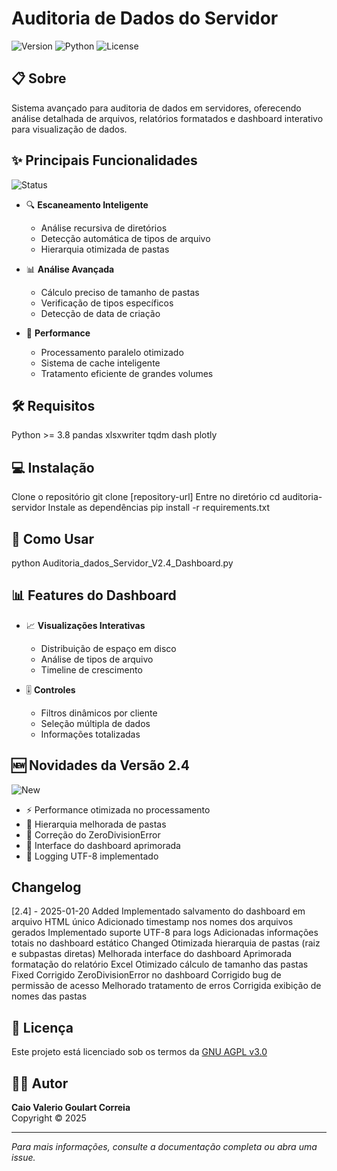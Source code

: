 # Auditoria de Dados do Servidor

![Version](https://img.shields.io/badge/version-2.3-blue)
![Python](https://img.shields.io/badge/python-3.8%2B-brightgreen)
![License](https://img.shields.io/badge/license-GNU%20AGPL%20v3-orange)

## 📋 Sobre
Sistema avançado para auditoria de dados em servidores, oferecendo análise detalhada de arquivos, relatórios formatados e dashboard interativo para visualização de dados.

## ✨ Principais Funcionalidades
![Status](https://img.shields.io/badge/status-stable-green)

- 🔍 **Escaneamento Inteligente**
  - Análise recursiva de diretórios
  - Detecção automática de tipos de arquivo
  - Hierarquia otimizada de pastas

- 📊 **Análise Avançada**
  - Cálculo preciso de tamanho de pastas
  - Verificação de tipos específicos
  - Detecção de data de criação

- 🚀 **Performance**
  - Processamento paralelo otimizado
  - Sistema de cache inteligente
  - Tratamento eficiente de grandes volumes

## 🛠️ Requisitos
Python >= 3.8
pandas
xlsxwriter
tqdm
dash
plotly


## 💻 Instalação
Clone o repositório
git clone [repository-url]
Entre no diretório
cd auditoria-servidor
Instale as dependências
pip install -r requirements.txt


## 🎯 Como Usar
python Auditoria_dados_Servidor_V2.4_Dashboard.py


## 📊 Features do Dashboard
- 📈 **Visualizações Interativas**
  - Distribuição de espaço em disco
  - Análise de tipos de arquivo
  - Timeline de crescimento

- 🎚️ **Controles**
  - Filtros dinâmicos por cliente
  - Seleção múltipla de dados
  - Informações totalizadas

## 🆕 Novidades da Versão 2.4
![New](https://img.shields.io/badge/new-2.3-brightgreen)
- ⚡ Performance otimizada no processamento
- 🔄 Hierarquia melhorada de pastas
- 🐛 Correção do ZeroDivisionError
- 🎨 Interface do dashboard aprimorada
- 📝 Logging UTF-8 implementado

## Changelog

[2.4] - 2025-01-20
Added
Implementado salvamento do dashboard em arquivo HTML único
Adicionado timestamp nos nomes dos arquivos gerados
Implementado suporte UTF-8 para logs
Adicionadas informações totais no dashboard estático
Changed
Otimizada hierarquia de pastas (raiz e subpastas diretas)
Melhorada interface do dashboard
Aprimorada formatação do relatório Excel
Otimizado cálculo de tamanho das pastas
Fixed
Corrigido ZeroDivisionError no dashboard
Corrigido bug de permissão de acesso
Melhorado tratamento de erros
Corrigida exibição de nomes das pastas

## 📄 Licença
Este projeto está licenciado sob os termos da [GNU AGPL v3.0](LICENSE)

## 👨‍💻 Autor
**Caio Valerio Goulart Correia**  
Copyright © 2025

---
*Para mais informações, consulte a documentação completa ou abra uma issue.*

